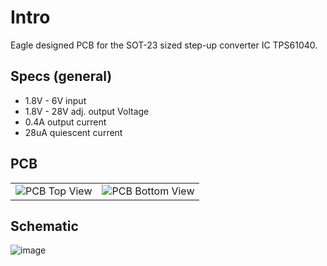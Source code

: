 # Intro

Eagle designed PCB for the SOT-23 sized step-up converter IC TPS61040.

## Specs (general)

- 1.8V - 6V input
- 1.8V - 28V adj. output Voltage
- 0.4A output current
- 28uA quiescent current

## PCB

<table>
  <tr>
    <td>
      <img src="https://github.com/user-attachments/assets/261a03f8-a712-4b88-8605-55cf0568de2d" alt="PCB Top View"/>
    </td>
    <td>
      <img src="https://github.com/user-attachments/assets/73cf3478-eedc-4b59-91a0-4b0301820461" alt="PCB Bottom View"/>
    </td>
  </tr>
</table>

## Schematic

![image](https://github.com/user-attachments/assets/ffd44ff2-4bca-4434-814a-d52b781be895)

